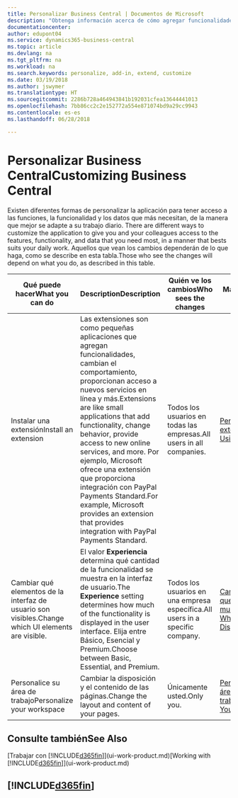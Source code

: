 ```yaml
---
title: Personalizar Business Central | Documentos de Microsoft
description: "Obtenga información acerca de cómo agregar funcionalidades y personalizar Business Central."
documentationcenter: 
author: edupont04
ms.service: dynamics365-business-central
ms.topic: article
ms.devlang: na
ms.tgt_pltfrm: na
ms.workload: na
ms.search.keywords: personalize, add-in, extend, customize
ms.date: 03/19/2018
ms.author: jswymer
ms.translationtype: HT
ms.sourcegitcommit: 2286b728a464943841b192031cfea13644441013
ms.openlocfilehash: 7bb86cc2c2e152772a554e871074bd9a29cc9943
ms.contentlocale: es-es
ms.lasthandoff: 06/28/2018

---
```

# <a name="customizing-business-central"></a><span data-ttu-id="db886-103">Personalizar Business Central</span><span class="sxs-lookup"><span data-stu-id="db886-103">Customizing Business Central</span></span>
<span data-ttu-id="db886-104"><!--NAV # Customizing Dynamics NAV --> Existen diferentes formas de personalizar la aplicación para tener acceso a las funciones, la funcionalidad y los datos que más necesitan, de la manera que mejor se adapte a su trabajo diario.</span><span class="sxs-lookup"><span data-stu-id="db886-104"><!--NAV # Customizing Dynamics NAV --> There are different ways to customize the application to give you and your colleagues access to the features, functionality, and data that you need most, in a manner that bests suits your daily work.</span></span> <span data-ttu-id="db886-105">Aquellos que vean los cambios dependerán de lo que haga, como se describe en esta tabla.</span><span class="sxs-lookup"><span data-stu-id="db886-105">Those who see the changes will depend on what you do, as described in this table.</span></span>

| <span data-ttu-id="db886-106">Qué puede hacer</span><span class="sxs-lookup"><span data-stu-id="db886-106">What you can do</span></span>    |  <span data-ttu-id="db886-107">Description</span><span class="sxs-lookup"><span data-stu-id="db886-107">Description</span></span>  |  <span data-ttu-id="db886-108">Quién ve los cambios</span><span class="sxs-lookup"><span data-stu-id="db886-108">Who sees the changes</span></span>  |  <span data-ttu-id="db886-109">Más información</span><span class="sxs-lookup"><span data-stu-id="db886-109">More information</span></span>  |
|-----|---------------|---------|-------|
|<span data-ttu-id="db886-110">Instalar una extensión</span><span class="sxs-lookup"><span data-stu-id="db886-110">Install an extension</span></span>|<span data-ttu-id="db886-111">Las extensiones son como pequeñas aplicaciones que agregan funcionalidades, cambian el comportamiento, proporcionan acceso a nuevos servicios en línea y más.</span><span class="sxs-lookup"><span data-stu-id="db886-111">Extensions are like small applications that add functionality, change behavior, provide access to new online services, and more.</span></span> <span data-ttu-id="db886-112">Por ejemplo, Microsoft ofrece una extensión que proporciona integración con PayPal Payments Standard.</span><span class="sxs-lookup"><span data-stu-id="db886-112">For example, Microsoft provides an extension that provides integration with PayPal Payments Standard.</span></span>|<span data-ttu-id="db886-113">Todos los usuarios en todas las empresas.</span><span class="sxs-lookup"><span data-stu-id="db886-113">All users in all companies.</span></span>|[<span data-ttu-id="db886-114">Personalizar con extensiones</span><span class="sxs-lookup"><span data-stu-id="db886-114">Customizing Using Extensions</span></span>](ui-extensions.md)|
|<span data-ttu-id="db886-115">Cambiar qué elementos de la interfaz de usuario son visibles.</span><span class="sxs-lookup"><span data-stu-id="db886-115">Change which UI elements are visible.</span></span>|<span data-ttu-id="db886-116">El valor **Experiencia** determina qué cantidad de la funcionalidad se muestra en la interfaz de usuario.</span><span class="sxs-lookup"><span data-stu-id="db886-116">The **Experience** setting determines how much of the functionality is displayed in the user interface.</span></span> <span data-ttu-id="db886-117">Elija entre Básico, Esencial y Premium.</span><span class="sxs-lookup"><span data-stu-id="db886-117">Choose between Basic, Essential, and Premium.</span></span>|<span data-ttu-id="db886-118">Todos los usuarios en una empresa específica.</span><span class="sxs-lookup"><span data-stu-id="db886-118">All users in a specific company.</span></span>|[<span data-ttu-id="db886-119">Cambiar las funciones que se muestran</span><span class="sxs-lookup"><span data-stu-id="db886-119">Changing Which Features are Displayed</span></span>](ui-experiences.md)|
|<span data-ttu-id="db886-120">Personalice su área de trabajo</span><span class="sxs-lookup"><span data-stu-id="db886-120">Personalize your workspace</span></span>|<span data-ttu-id="db886-121">Cambiar la disposición y el contenido de las páginas.</span><span class="sxs-lookup"><span data-stu-id="db886-121">Change the layout and content of your pages.</span></span>|<span data-ttu-id="db886-122">Únicamente usted.</span><span class="sxs-lookup"><span data-stu-id="db886-122">Only you.</span></span>|[<span data-ttu-id="db886-123">Personalización de su área de trabajo</span><span class="sxs-lookup"><span data-stu-id="db886-123">Personalizing Your Workspace</span></span>](ui-personalization-user.md)|

## <a name="see-also"></a><span data-ttu-id="db886-124">Consulte también</span><span class="sxs-lookup"><span data-stu-id="db886-124">See Also</span></span>
<span data-ttu-id="db886-125">[Trabajar con [!INCLUDE[d365fin](includes/d365fin_md.md)]](ui-work-product.md)</span><span class="sxs-lookup"><span data-stu-id="db886-125">[Working with [!INCLUDE[d365fin](includes/d365fin_md.md)]](ui-work-product.md)</span></span>  

## [!INCLUDE[d365fin](includes/free_trial_md.md)]  
 

